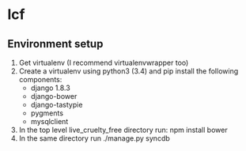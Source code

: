 # lcf

## Environment setup

1. Get virtualenv (I recommend virtualenvwrapper too)
2. Create a virtualenv using python3 (3.4) and pip install the following components:
    - django 1.8.3
    - django-bower
    - django-tastypie
    - pygments
    - mysqlclient
3. In the top level live_cruelty_free directory run:
    npm install bower
4. In the same directory run ./manage.py syncdb


